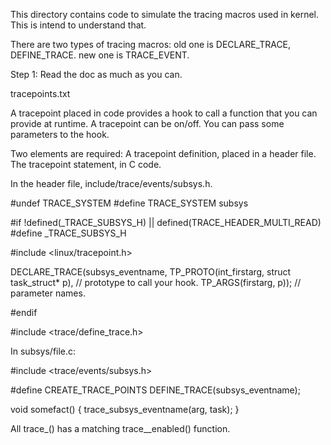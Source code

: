 
This directory contains code to simulate the tracing macros used in kernel.
This is intend to understand that.

There are two types of tracing macros:
old one is DECLARE_TRACE, DEFINE_TRACE.
new one is TRACE_EVENT.

Step 1: Read the doc as much as you can.

tracepoints.txt

A tracepoint placed in code provides a hook to call a function that you can provide
at runtime. A tracepoint can be on/off. You can pass some parameters to the hook.

Two elements are required:
  A tracepoint definition, placed in a header file.
  The tracepoint statement, in C code.

In the header file, include/trace/events/subsys.h.

  #undef TRACE_SYSTEM
  #define TRACE_SYSTEM subsys
  
  #if !defined(_TRACE_SUBSYS_H) || defined(TRACE_HEADER_MULTI_READ)
  #define _TRACE_SUBSYS_H
  
  #include <linux/tracepoint.h>
  
  DECLARE_TRACE(subsys_eventname,
    TP_PROTO(int_firstarg, struct task_struct* p),  // prototype to call your hook.
    TP_ARGS(firstarg, p));  // parameter names.
  
  #endif
  
  #include <trace/define_trace.h>
  
In subsys/file.c:
  
  #include <trace/events/subsys.h>
  
  #define CREATE_TRACE_POINTS
  DEFINE_TRACE(subsys_eventname);
  
  void somefact() {
    trace_subsys_eventname(arg, task);
  }

All trace_<tracepoint>() has a matching trace_<tracepoint>_enabled() function.













  
  
  
